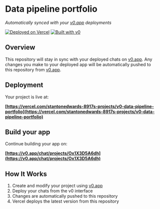 # Data pipeline portfolio

*Automatically synced with your [v0.app](https://v0.app) deployments*

[![Deployed on Vercel](https://img.shields.io/badge/Deployed%20on-Vercel-black?style=for-the-badge&logo=vercel)](https://vercel.com/stantonedwards-8917s-projects/v0-data-pipeline-portfolio)
[![Built with v0](https://img.shields.io/badge/Built%20with-v0.app-black?style=for-the-badge)](https://v0.app/chat/projects/Ox1X3D5A6dh)

## Overview

This repository will stay in sync with your deployed chats on [v0.app](https://v0.app).
Any changes you make to your deployed app will be automatically pushed to this repository from [v0.app](https://v0.app).

## Deployment

Your project is live at:

**[https://vercel.com/stantonedwards-8917s-projects/v0-data-pipeline-portfolio](https://vercel.com/stantonedwards-8917s-projects/v0-data-pipeline-portfolio)**

## Build your app

Continue building your app on:

**[https://v0.app/chat/projects/Ox1X3D5A6dh](https://v0.app/chat/projects/Ox1X3D5A6dh)**

## How It Works

1. Create and modify your project using [v0.app](https://v0.app)
2. Deploy your chats from the v0 interface
3. Changes are automatically pushed to this repository
4. Vercel deploys the latest version from this repository
